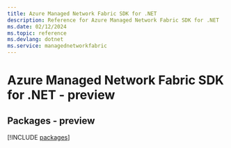 ```yaml
---
title: Azure Managed Network Fabric SDK for .NET
description: Reference for Azure Managed Network Fabric SDK for .NET
ms.date: 02/12/2024
ms.topic: reference
ms.devlang: dotnet
ms.service: managednetworkfabric
---
```

# Azure Managed Network Fabric SDK for .NET - preview
## Packages - preview
[!INCLUDE [packages](managed-network-fabric-index.md)]